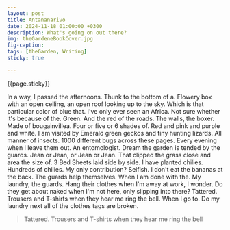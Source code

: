 ```yaml
---
layout: post
title: Antananarivo
date: 2024-11-18 01:00:00 +0300
description: What's going on out there? 
img: theGardeneBookCover.jpg 
fig-caption: 
tags: [theGarden, Writing] 
sticky: true

---
```


{{page.sticky}}
	
In a way, I passed the afternoons. Thunk to the bottom of a. Flowery box with an open ceiling, an open roof looking up to the sky. Which is that particular color of blue that. I've only ever seen an Africa. Not sure whether it's because of the. Green. And the red of the roads. The walls, the boxer. Made of bougainvillea. Four or five or 6 shades of. Red and pink and purple and white. I am visited by Emerald green geckos and tiny hunting lizards. All manner of insects. 1000 different bugs across these pages. Every evening when I leave them out. An entomologist. Dream the garden is tended by the guards. Jean or Jean, or Jean or Jean. That clipped the grass close and area the size of. 3 Bed Sheets laid side by side. I have planted chilies. Hundreds of chilies. My only contribution? Selfish. I don't eat the bananas at the back. The guards help themselves. When I am done with the. My laundry, the guards. Hang their clothes when I'm away at work, I wonder. Do they get about naked when I'm not here, only slipping into there? Tattered. Trousers and T-shirts when they hear me ring the bell. When I go to. Do my laundry next all of the clothes tags are broken.

>Tattered. Trousers and T-shirts when they hear me ring the bell
